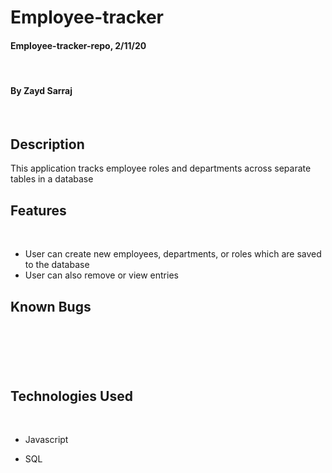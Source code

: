 # Employee-tracker

#### Employee-tracker-repo, 2/11/20
​
#### By Zayd Sarraj
​
## Description

This application tracks employee roles and departments across separate tables in a database

## Features
​
* User can create new employees, departments, or roles which are saved to the database
* User can also remove or view entries

## Known Bugs
​
---
​
## Technologies Used
​
* Javascript

* SQL
